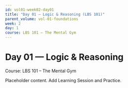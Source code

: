 ```yaml
---
id: vol01-week02-day01
title: "Day 01 — Logic & Reasoning (LBS 101)"
parent_volume: vol-01-foundations
week: 2
day: 1
course: LBS 101 – The Mental Gym
---
```


# Day 01 — Logic & Reasoning
Course: LBS 101 – The Mental Gym

Placeholder content. Add Learning Session and Practice.


